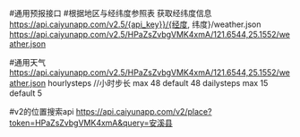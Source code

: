 #通用预报接口
#根据地区与经纬度参照表 获取经纬度信息
https://api.caiyunapp.com/v2.5/{api_key}}/{经度, 纬度}/weather.json
https://api.caiyunapp.com/v2.5/HPaZsZvbgVMK4xmA/121.6544,25.1552/weather.json



#通用天气
https://api.caiyunapp.com/v2.5/HPaZsZvbgVMK4xmA/121.6544,25.1552/weather.json
hourlysteps     //小时步长 max 48 default 48
dailysteps      max 15  default 5


#v2的位置搜索api
https://api.caiyunapp.com/v2/place?token=HPaZsZvbgVMK4xmA&query=安溪县
